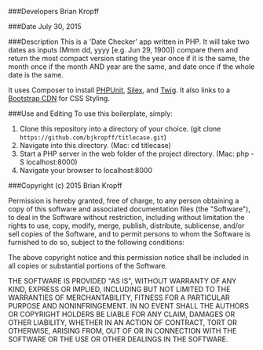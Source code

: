 ###Developers
Brian Kropff

###Date
July 30, 2015

###Description
This is a 'Date Checker' app written in PHP. It will take two dates as inputs (Mmm dd, yyyy [e.g. Jun 29, 1900]) compare them and return the most compact version stating the year once if it is the same, the month once if the month AND year are the same, and date once if the whole date is the same.

It uses Composer to install [PHPUnit](https://phpunit.de/), [Silex](http://silex.sensiolabs.org/), and [Twig](http://twig.sensiolabs.org/).  It also links to a [Bootstrap CDN](http://www.bootstrapcdn.com/) for CSS Styling.

###Use and Editing
To use this boilerplate, simply: <br />
1. Clone this repository into a directory of your choice. (git clone `https://github.com/bjkropff/titlecase.git`)<br />
2. Navigate into this directory. (Mac: cd titlecase)<br />
3. Start a PHP server in the web folder of the project directory. (Mac: php -S localhost:8000)<br />
4. Navigate your browser to localhost:8000

###Copyright (c) 2015 Brian Kropff

Permission is hereby granted, free of charge, to any person obtaining a copy
of this software and associated documentation files (the "Software"), to deal
in the Software without restriction, including without limitation the rights
to use, copy, modify, merge, publish, distribute, sublicense, and/or sell
copies of the Software, and to permit persons to whom the Software is
furnished to do so, subject to the following conditions:

The above copyright notice and this permission notice shall be included in
all copies or substantial portions of the Software.

THE SOFTWARE IS PROVIDED "AS IS", WITHOUT WARRANTY OF ANY KIND, EXPRESS OR
IMPLIED, INCLUDING BUT NOT LIMITED TO THE WARRANTIES OF MERCHANTABILITY,
FITNESS FOR A PARTICULAR PURPOSE AND NONINFRINGEMENT. IN NO EVENT SHALL THE
AUTHORS OR COPYRIGHT HOLDERS BE LIABLE FOR ANY CLAIM, DAMAGES OR OTHER
LIABILITY, WHETHER IN AN ACTION OF CONTRACT, TORT OR OTHERWISE, ARISING FROM,
OUT OF OR IN CONNECTION WITH THE SOFTWARE OR THE USE OR OTHER DEALINGS IN
THE SOFTWARE.
